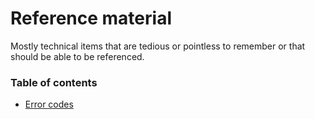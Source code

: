 # Reference material

Mostly technical items that are tedious or pointless to remember or that should be able to be referenced.

### Table of contents

- [Error codes](errorCodes/)
